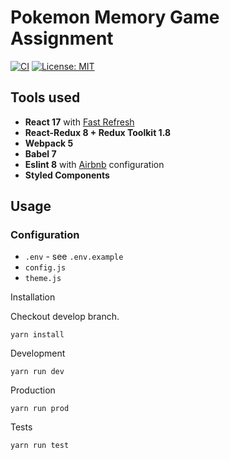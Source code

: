# **Pokemon Memory Game Assignment**

[![CI](https://github.com/piotr-szypulski/react-minimal/actions/workflows/ci.yml/badge.svg)](https://github.com/piotr-szypulski/react-minimal/actions/workflows/ci.yml) [![License: MIT](https://img.shields.io/badge/License-MIT-yellow.svg)](https://opensource.org/licenses/MIT)

## Tools used

- **React 17** with [Fast Refresh](https://github.com/facebook/react/issues/16604)
- **React-Redux 8 + Redux Toolkit 1.8**
- **Webpack 5**
- **Babel 7**
- **Eslint 8** with [Airbnb](https://github.com/airbnb/javascript) configuration
- **Styled Components**

## Usage

### Configuration
* `.env` - see `.env.example`
* `config.js`
* `theme.js`

Installation

Checkout develop branch.

```
yarn install
```

Development

```
yarn run dev
```

Production

```
yarn run prod
```

Tests

```
yarn run test
```